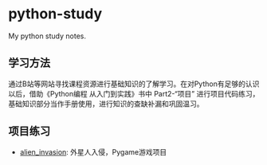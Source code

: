 # python-study

My python study notes.

## 学习方法

通过B站等网站寻找课程资源进行基础知识的了解学习。在对Python有足够的认识以后，借助《Python编程 从入门到实践》书中 Part2-“项目” 进行项目代码练习，基础知识部分当作手册使用，进行知识的查缺补漏和巩固温习。

## 项目练习

- [alien_invasion](./projects/alien_invasion/): 外星人入侵，Pygame游戏项目
